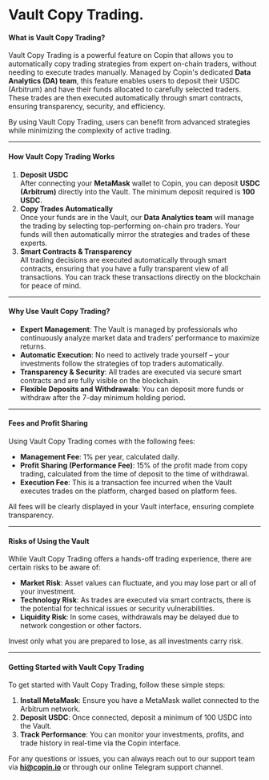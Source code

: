 # Vault Copy Trading.

#### **What is Vault Copy Trading?**

Vault Copy Trading is a powerful feature on Copin that allows you to automatically copy trading strategies from expert on-chain traders, without needing to execute trades manually. Managed by Copin's dedicated **Data Analytics (DA) team**, this feature enables users to deposit their USDC (Arbitrum) and have their funds allocated to carefully selected traders. These trades are then executed automatically through smart contracts, ensuring transparency, security, and efficiency.

By using Vault Copy Trading, users can benefit from advanced strategies while minimizing the complexity of active trading.

***

#### **How Vault Copy Trading Works**

1. **Deposit USDC**\
   After connecting your **MetaMask** wallet to Copin, you can deposit **USDC (Arbitrum)** directly into the Vault. The minimum deposit required is **100 USDC**.
2. **Copy Trades Automatically**\
   Once your funds are in the Vault, our **Data Analytics team** will manage the trading by selecting top-performing on-chain pro traders. Your funds will then automatically mirror the strategies and trades of these experts.
3. **Smart Contracts & Transparency**\
   All trading decisions are executed automatically through smart contracts, ensuring that you have a fully transparent view of all transactions. You can track these transactions directly on the blockchain for peace of mind.

***

#### **Why Use Vault Copy Trading?**

* **Expert Management**: The Vault is managed by professionals who continuously analyze market data and traders’ performance to maximize returns.
* **Automatic Execution**: No need to actively trade yourself – your investments follow the strategies of top traders automatically.
* **Transparency & Security**: All trades are executed via secure smart contracts and are fully visible on the blockchain.
* **Flexible Deposits and Withdrawals**: You can deposit more funds or withdraw after the 7-day minimum holding period.

***

#### **Fees and Profit Sharing**

Using Vault Copy Trading comes with the following fees:

* **Management Fee**: 1% per year, calculated daily.
* **Profit Sharing (Performance Fee)**: 15% of the profit made from copy trading, calculated from the time of deposit to the time of withdrawal.
* **Execution Fee**: This is a transaction fee incurred when the Vault executes trades on the platform, charged based on platform fees.

All fees will be clearly displayed in your Vault interface, ensuring complete transparency.

***

#### **Risks of Using the Vault**

While Vault Copy Trading offers a hands-off trading experience, there are certain risks to be aware of:

* **Market Risk**: Asset values can fluctuate, and you may lose part or all of your investment.
* **Technology Risk**: As trades are executed via smart contracts, there is the potential for technical issues or security vulnerabilities.
* **Liquidity Risk**: In some cases, withdrawals may be delayed due to network congestion or other factors.

Invest only what you are prepared to lose, as all investments carry risk.

***

#### **Getting Started with Vault Copy Trading**

To get started with Vault Copy Trading, follow these simple steps:

1. **Install MetaMask**: Ensure you have a MetaMask wallet connected to the Arbitrum network.
2. **Deposit USDC**: Once connected, deposit a minimum of 100 USDC into the Vault.
3. **Track Performance**: You can monitor your investments, profits, and trade history in real-time via the Copin interface.

For any questions or issues, you can always reach out to our support team via **hi@copin.io** or through our online Telegram support channel.
